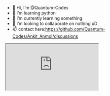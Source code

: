 - 👋 Hi, I’m @Quantum-Codes
- 👀 I’m learning python
- 🌱 I’m currently learning something
- 💞️ I’m looking to collaborate on nothing xD
- 📫 contact here:https://github.com/Quantum-Codes/Ankit_Anmol/discussions

<iframe src="https://github-readme-stats.vercel.app/api?username=Quantum-codes"></iframe>
<!---
Quantum-Codes/Quantum-Codes is a ✨ special ✨ repository because its `README.md` (this file) appears on your GitHub profile.
You can click the Preview link to take a look at your changes.
--->
